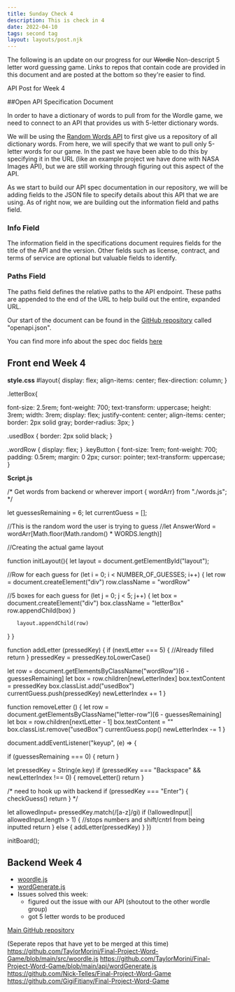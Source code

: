 ```yaml
---
title: Sunday Check 4
description: This is check in 4
date: 2022-04-10
tags: second tag
layout: layouts/post.njk
---
```


The following is an update on our progress for our ~~Wordle~~ Non-descript 5 letter word guessing game. Links to repos that contain code are provided in this document and are posted at the bottom so they're easier to find.

 API Post for Week 4

##Open API Specification Document

In order to have a dictionary of words to pull from for the Wordle game, we need to connect to an API that provides us with 5-letter dictionary words. 

We will be using the [Random Words API](https://random-word-api.herokuapp.com/all) to first give us a repository of all dictionary words. From here, we will specify that we want to pull only 5-letter words for our game. In the past we have been able to do this by specifying it in the URL (like an example project we have done with NASA Images API), but we are still working through figuring out this aspect of the API. 

As we start to build our API spec documentation in our repository, we will be adding fields to the JSON file to specify details about this API that we are using. As of right now, we are building out the information field and paths field. 

### Info Field
The information field in the specifications document requires fields for the title of the API and the version. Other fields such as license, contract, and terms of service are optional but valuable fields to identify.

### Paths Field
The paths field defines the relative paths to the API endpoint. These paths are appended to the end of the URL to help build out the entire, expanded URL. 

Our start of the document can be found in the [GitHub repository](https://github.com/abbeylyle4/Final-Project-Word-Game/tree/main) called "openapi.json".

You can find more info about the spec doc fields [here](https://swagger.io/specification/#:~:text=The%20OpenAPI%20Specification%20(OAS)%20defines,or%20through%20network%20traffic%20inspection.)

## Front end Week 4

**style.css**
#layout{
   display: flex;
   align-items: center;
   flex-direction: column;
}
 
.letterBox{
 
   font-size: 2.5rem;
   font-weight: 700;
   text-transform: uppercase;
   height: 3rem;
   width: 3rem;
   display: flex;
   justify-content: center;
   align-items: center;
   border: 2px solid gray;
   border-radius: 3px;
}
 
.usedBox {
 border: 2px solid black;
}
 
.wordRow {
 display: flex;
}
.keyButton {
 font-size: 1rem;
 font-weight: 700;
 padding: 0.5rem;
 margin: 0 2px;
 cursor: pointer;
 text-transform: uppercase;
}
 
**Script.js**
 
/*
 Get words from backend or wherever
 import { wordArr} from "./words.js";
*/
 
let guessesRemaining = 6;
let currentGuess = [];
 
//This is the random word the user is trying to guess
//let AnswerWord = wordArr[Math.floor(Math.random() * WORDS.length)]
 
 
 
//Creating the actual game layout
 
 
function initLayout(){
   let layout = document.getElementById("layout");
  
   //Row for each guess
   for (let i = 0; i < NUMBER_OF_GUESSES; i++) {
           let row = document.createElement("div")
           row.className = "wordRow"
      
   //5 boxes for each guess
       for (let j = 0; j < 5; j++) {
           let box = document.createElement("div")
           box.className = "letterBox"
           row.appendChild(box)
       }
 
       layout.appendChild(row)
   }
}
 
 
function addLetter (pressedKey) {
   if (nextLetter === 5) { //Already filled
       return
   }
   pressedKey = pressedKey.toLowerCase()
 
   let row = document.getElementsByClassName("wordRow")[6 - guessesRemaining]
   let box = row.children[newLetterIndex]
   box.textContent = pressedKey
   box.classList.add("usedBox")
   currentGuess.push(pressedKey)
   newLetterIndex += 1
}
 
function removeLetter () {
   let row = document.getElementsByClassName("letter-row")[6 - guessesRemaining]
   let box = row.children[nextLetter - 1]
   box.textContent = ""
   box.classList.remove("usedBox")
   currentGuess.pop()
   newLetterIndex -= 1
}
 
 
 
 
document.addEventListener("keyup", (e) => {
 
   if (guessesRemaining === 0) {
       return
   }
 
   let pressedKey = String(e.key)
   if (pressedKey === "Backspace" && newLetterIndex !== 0) {
       removeLetter()
       return
   }
 
   /* need to hook up with backend
    if (pressedKey === "Enter") {
       checkGuess()
       return
    }
   */
 
   let allowedInput= pressedKey.match(/[a-z]/gi)
   if (!allowedInput|| allowedInput.length > 1) { //stops numbers and shift/cntrl from being inputted
       return
   } else {
       addLetter(pressedKey)
   }
})
 
initBoard();
 
## Backend Week 4
- [woordle.js](https://github.com/TaylorMorini/Final-Project-Word-Game/blob/main/src/woordle.js)
- [wordGenerate.js](https://github.com/TaylorMorini/Final-Project-Word-Game/blob/main/api/wordGenerate.js)
- Issues solved this week:
   * figured out the issue with our API
       (shoutout to the other wordle group)
   * got 5 letter words to be produced  


[Main GitHub repository](https://github.com/abbeylyle4/Final-Project-Word-Game/tree/main) 

(Seperate repos that have yet to be merged at this time)
https://github.com/TaylorMorini/Final-Project-Word-Game/blob/main/src/woordle.js
https://github.com/TaylorMorini/Final-Project-Word-Game/blob/main/api/wordGenerate.js
https://github.com/Nick-Telles/Final-Project-Word-Game
https://github.com/GigiFitiany/Final-Project-Word-Game
